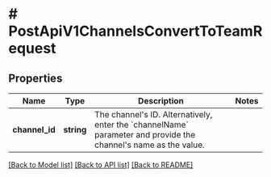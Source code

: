 # # PostApiV1ChannelsConvertToTeamRequest

## Properties

Name | Type | Description | Notes
------------ | ------------- | ------------- | -------------
**channel_id** | **string** | The channel&#39;s ID. Alternatively, enter the &#x60;channelName&#x60; parameter and provide the channel&#39;s name as the value. |

[[Back to Model list]](../../README.md#models) [[Back to API list]](../../README.md#endpoints) [[Back to README]](../../README.md)
